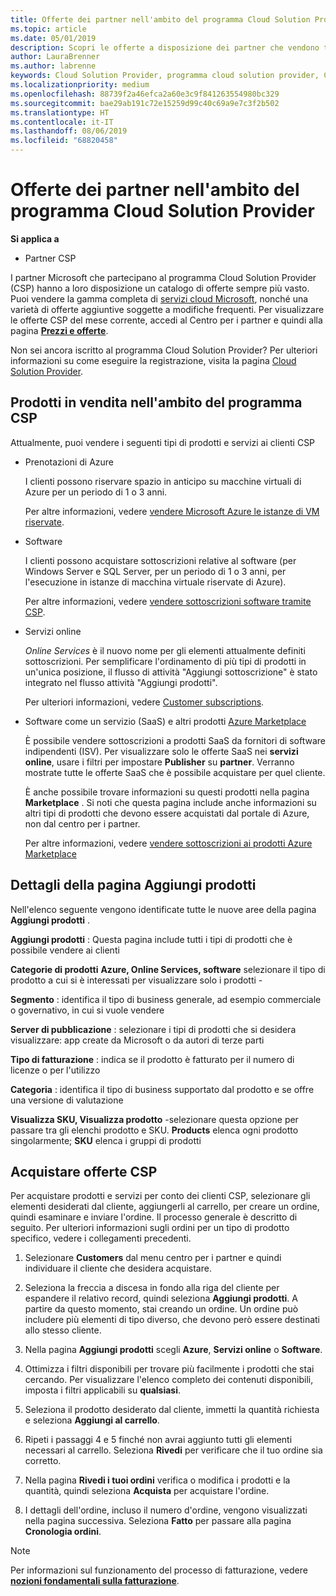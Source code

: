 ```yaml
---
title: Offerte dei partner nell'ambito del programma Cloud Solution Provider | Centro per i partner
ms.topic: article
ms.date: 05/01/2019
description: Scopri le offerte a disposizione dei partner che vendono tramite il programma Cloud Solution Provider.
author: LauraBrenner
ms.author: labrenne
keywords: Cloud Solution Provider, programma cloud solution provider, CSP, aggiungere un prodotto, vendere ai clienti, offerte partner, offerte CSP, servizi basati sul cloud, Azure, Office 365, Dynamics, partner CSP, vendere in CSP, istanze riservate Azure, istanze di macchina virtuale riservate di Azure, prenotazioni di Azure, servizi online, software di sottoscrizione, AHUB, SQL Server su Azure, Windows Server su Azure, sottoscrizioni dei clienti
ms.localizationpriority: medium
ms.openlocfilehash: 88739f2a46efca2a60e3c9f841263554980bc329
ms.sourcegitcommit: bae29ab191c72e15259d99c40c69a9e7c3f2b502
ms.translationtype: HT
ms.contentlocale: it-IT
ms.lasthandoff: 08/06/2019
ms.locfileid: "68820458"
---
```

# <a name="partner-offers-in-the-cloud-solution-provider-program"></a>Offerte dei partner nell'ambito del programma Cloud Solution Provider 

**Si applica a**

-  Partner CSP

I partner Microsoft che partecipano al programma Cloud Solution Provider (CSP) hanno a loro disposizione un catalogo di offerte sempre più vasto. Puoi vendere la gamma completa di [servizi cloud Microsoft](https://partner.microsoft.com/cloud-solution-provider/products-and-services), nonché una varietà di offerte aggiuntive soggette a modifiche frequenti. Per visualizzare le offerte CSP del mese corrente, accedi al Centro per i partner e quindi alla pagina [**Prezzi e offerte**](https://partnercenter.microsoft.com/pcv/sales).  

Non sei ancora iscritto al programma Cloud Solution Provider? Per ulteriori informazioni su come eseguire la registrazione, visita la pagina [Cloud Solution Provider](https://partner.microsoft.com/cloud-solution-provider). 

## <a name="what-you-can-sell-through-csp"></a>Prodotti in vendita nell'ambito del programma CSP

Attualmente, puoi vendere i seguenti tipi di prodotti e servizi ai clienti CSP

- Prenotazioni di Azure<br> 

    I clienti possono riservare spazio in anticipo su macchine virtuali di Azure per un periodo di 1 o 3 anni.<br>
    
    Per altre informazioni, vedere [vendere Microsoft Azure le istanze di VM riservate](azure-reservations.md).

- Software<br>

    I clienti possono acquistare sottoscrizioni relative al software (per Windows Server e SQL Server, per un periodo di 1 o 3 anni, per l'esecuzione in istanze di macchina virtuale riservate di Azure).<br>
 
    Per altre informazioni, vedere [vendere sottoscrizioni software tramite CSP](csp-software-subscriptions.md).  

- Servizi online<br>

    *Online Services* è il nuovo nome per gli elementi attualmente definiti sottoscrizioni. Per semplificare l'ordinamento di più tipi di prodotti in un'unica posizione, il flusso di attività "Aggiungi sottoscrizione" è stato integrato nel flusso attività "Aggiungi prodotti".<br>
    
    Per ulteriori informazioni, vedere [Customer subscriptions](customer-subscriptions.md).

- Software come un servizio (SaaS) e altri prodotti [Azure Marketplace](https://azuremarketplace.microsoft.com/marketplace)<br>

    È possibile vendere sottoscrizioni a prodotti SaaS da fornitori di software indipendenti (ISV). Per visualizzare solo le offerte SaaS nei **servizi online**, usare i filtri per impostare **Publisher** su **partner**. Verranno mostrate tutte le offerte SaaS che è possibile acquistare per quel cliente.<br>
    
    È anche possibile trovare informazioni su questi prodotti nella pagina **Marketplace** . Si noti che questa pagina include anche informazioni su altri tipi di prodotti che devono essere acquistati dal portale di Azure, non dal centro per i partner.<br>

    Per altre informazioni, vedere [vendere sottoscrizioni ai prodotti Azure Marketplace](sell-marketplace-products.md)

## <a name="add-products-page-details"></a>Dettagli della pagina Aggiungi prodotti

Nell'elenco seguente vengono identificate tutte le nuove aree della pagina **Aggiungi prodotti** .

**Aggiungi prodotti** : Questa pagina include tutti i tipi di prodotti che è possibile vendere ai clienti

**Categorie di prodotti** **Azure, Online Services, software** selezionare il tipo di prodotto a cui si è interessati per visualizzare solo i prodotti - 

**Segmento** : identifica il tipo di business generale, ad esempio commerciale o governativo, in cui si vuole vendere

**Server di pubblicazione** : selezionare i tipi di prodotti che si desidera visualizzare: app create da Microsoft o da autori di terze parti

**Tipo di fatturazione** : indica se il prodotto è fatturato per il numero di licenze o per l'utilizzo

**Categoria** : identifica il tipo di business supportato dal prodotto e se offre una versione di valutazione

**Visualizza SKU, Visualizza prodotto** -selezionare questa opzione per passare tra gli elenchi prodotto e SKU. **Products** elenca ogni prodotto singolarmente; **SKU** elenca i gruppi di prodotti

## <a name="buy-csp-offers"></a>Acquistare offerte CSP

Per acquistare prodotti e servizi per conto dei clienti CSP, selezionare gli elementi desiderati dal cliente, aggiungerli al carrello, per creare un ordine, quindi esaminare e inviare l'ordine. Il processo generale è descritto di seguito. Per ulteriori informazioni sugli ordini per un tipo di prodotto specifico, vedere i collegamenti precedenti.

1. Selezionare **Customers** dal menu centro per i partner e quindi individuare il cliente che desidera acquistare. 

2. Seleziona la freccia a discesa in fondo alla riga del cliente per espandere il relativo record, quindi seleziona **Aggiungi prodotti**. A partire da questo momento, stai creando un ordine. Un ordine può includere più elementi di tipo diverso, che devono però essere destinati allo stesso cliente.

3. Nella pagina **Aggiungi prodotti** scegli **Azure**, **Servizi online** o **Software**.

4. Ottimizza i filtri disponibili per trovare più facilmente i prodotti che stai cercando. Per visualizzare l'elenco completo dei contenuti disponibili, imposta i filtri applicabili su **qualsiasi**. 

5. Seleziona il prodotto desiderato dal cliente, immetti la quantità richiesta e seleziona **Aggiungi al carrello**.

6. Ripeti i passaggi 4 e 5 finché non avrai aggiunto tutti gli elementi necessari al carrello. Seleziona **Rivedi** per verificare che il tuo ordine sia corretto.  

7. Nella pagina **Rivedi i tuoi ordini** verifica o modifica i prodotti e la quantità, quindi seleziona **Acquista** per acquistare l'ordine. 

8. I dettagli dell'ordine, incluso il numero d'ordine, vengono visualizzati nella pagina successiva. Seleziona **Fatto** per passare alla pagina **Cronologia ordini**. 

> [!NOTE]
> Per informazioni sul funzionamento del processo di fatturazione, vedere [**nozioni fondamentali sulla fatturazione**](https://docs.microsoft.com/partner-center/billing-basics).


